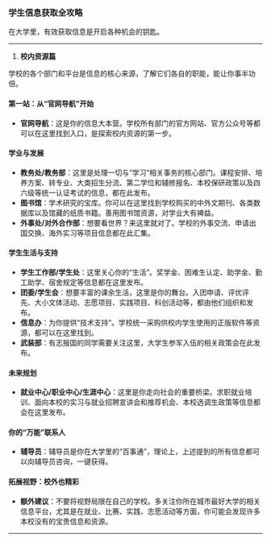 ### **学生信息获取全攻略**

在大学里，有效获取信息是开启各种机会的钥匙。

---

1. **校内资源篇**

学校的各个部门和平台是信息的核心来源，了解它们各自的职能，能让你事半功倍。

#### **第一站：从“官网导航”开始**

- **官网导航**：这是你的信息大本营。学校所有部门的官方网站、官方公众号等都可以在这里找到入口，是探索校内资源的第一步。

#### **学业与发展**

- **教务处/教务部**：这里是处理一切与“学习”相关事务的核心部门。课程安排、培养方案、转专业、大类招生分流、第二学位和辅修报名、本校保研政策以及四六级等统一认证考试的信息，都在此发布。
- **图书馆**：学术研究的宝库。你可以在这里找到学校购买的中外文期刊、各类数据库以及馆藏的纸质书籍。善用图书馆资源，对学业大有裨益。
- **外事处/对外合作部**：想要看世界？来这里就对了。学校的外事交流、申请出国交换、海外实习等项目信息都在此汇集。

#### **学生生活与支持**

- **学生工作部/学生处**：这里关心你的“生活”。奖学金、困难生认定、助学金、勤工助学、宿舍规定等信息都在这里发布。
- **团委/学生会**：想要丰富的课余生活，这里是你的舞台。入团申请、评优评先、大小文体活动、志愿项目、实践项目、科创活动等，都由他们组织和发布。
- **信息办**：为你提供“技术支持”。学校统一采购供校内学生使用的正版软件等资源，都可以在这里找到。
- **武装部**：有志报国的同学需要关注这里，大学生参军入伍的相关政策会在此发布。

#### **未来规划**

- **就业中心/职业中心/生涯中心**：这里是你走向社会的重要桥梁。求职就业培训、面向本校的实习与就业招聘宣讲会和推荐机会、本校选调生政策等信息都会在这里发布。

#### **你的“万能”联系人**

- **辅导员**：辅导员是你在大学里的“百事通”，理论上，上述提到的所有信息都可以向辅导员咨询，一键获得。

#### **拓展视野：校外也精彩**

- **额外建议**：不要将视野局限在自己的学校。多关注你所在城市最好大学的相关信息平台，尤其是在就业、比赛、实践、志愿活动等方面，你可能会发现许多本校没有的宝贵信息和资源。

---
